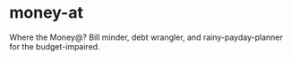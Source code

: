 # money-at
Where the Money@? Bill minder, debt wrangler, and rainy-payday-planner for the budget-impaired.

